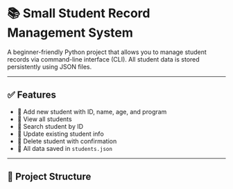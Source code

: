 # 📚 Small Student Record Management System

A beginner-friendly Python project that allows you to manage student records via command-line interface (CLI). All student data is stored persistently using JSON files.

---

## ✅ Features

- 🔹 Add new student with ID, name, age, and program
- 🔹 View all students
- 🔹 Search student by ID
- 🔹 Update existing student info
- 🔹 Delete student with confirmation
- 🔹 All data saved in `students.json`

---

## 📂 Project Structure

